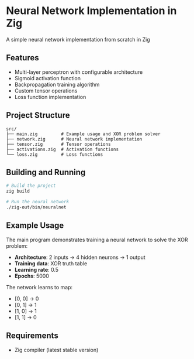 # Neural Network Implementation in Zig

A simple neural network implementation from scratch in Zig

## Features

- Multi-layer perceptron with configurable architecture
- Sigmoid activation function
- Backpropagation training algorithm
- Custom tensor operations
- Loss function implementation

## Project Structure

```
src/
├── main.zig         # Example usage and XOR problem solver
├── network.zig      # Neural network implementation
├── tensor.zig       # Tensor operations
├── activations.zig  # Activation functions
└── loss.zig         # Loss functions
```

## Building and Running

```bash
# Build the project
zig build

# Run the neural network
./zig-out/bin/neuralnet
```

## Example Usage

The main program demonstrates training a neural network to solve the XOR problem:

- **Architecture**: 2 inputs → 4 hidden neurons → 1 output
- **Training data**: XOR truth table
- **Learning rate**: 0.5
- **Epochs**: 5000

The network learns to map:
- [0, 0] → 0
- [0, 1] → 1
- [1, 0] → 1
- [1, 1] → 0

## Requirements

- Zig compiler (latest stable version)

